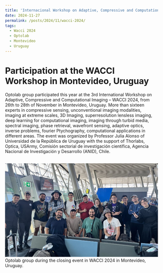 ```yaml
---
title: 'Internacional Workshop on Adaptive, Compressive and Computational Imaging – WACCI 2024'
date: 2024-11-27
permalink: /posts/2024/11/wacci-2024/
tags:
  - Wacci 2024
  - Optolab
  - Montevideo
  - Uruguay
---
```


Participation at the WACCI Workshop in Montevideo, Uruguay
======

Optolab group participated this year at the 3rd International Workshop on Adaptive, Compressive and Computational Imaging – WACCI 2024, from 26th to 28th of November in Montevideo, Uruguay. More than sixteen experts in compressive sensing, unconventional imaging modalities, imaging at extreme scales, 3D Imaging, superresolution lensless imaging, deep learning for computational imaging, imaging through turbid media, spectral imaging, phase retrieval, wavefront sensing, adaptive optics, inverse problems, fourier Ptychography, computational applications in different areas. The event was organized by Professor Julia Alonso of Universidad de la República de Uruguay with the support of Thorlabs, Optica, USArmy, Comisión sectorial de investigación científica, Agencia Nacional de Investigación y Desarrollo (ANID), Chile.

<br/><img src='/images/wacci2024.jpg'>
Optolab group during the closing event in WACCI 2024 in Montevideo, Uruguay.
